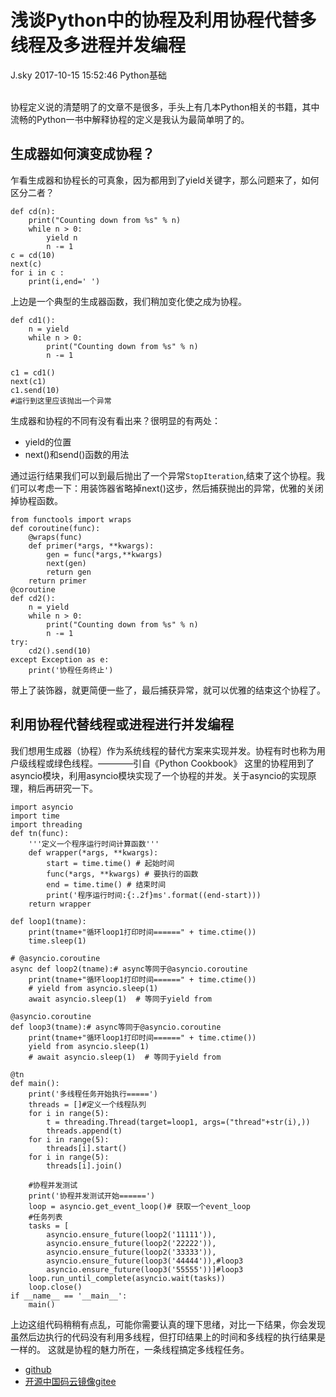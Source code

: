<div class="blog-article">
<h1 class="title">浅谈Python中的协程及利用协程代替多线程及多进程并发编程</h1>
<span class="author">J.sky</span>
<span class="time">2017-10-15 15:52:46</span>
<span class="tag">Python基础</span>
</div>
</br>

协程定义说的清楚明了的文章不是很多，手头上有几本Python相关的书籍，其中流畅的Python一书中解释协程的定义是我认为最简单明了的。

## 生成器如何演变成协程？

乍看生成器和协程长的可真象，因为都用到了yield关键字，那么问题来了，如何区分二者？

<pre><code>def cd(n):
    print("Counting down from %s" % n)
    while n > 0:
        yield n
        n -= 1
c = cd(10)
next(c)
for i in c :
    print(i,end=' ')
</code></pre>

上边是一个典型的生成器函数，我们稍加变化使之成为协程。

<pre><code>def cd1():
    n = yield
    while n > 0:
        print("Counting down from %s" % n)
        n -= 1

c1 = cd1()
next(c1)
c1.send(10)
#运行到这里应该抛出一个异常
</code></pre>

生成器和协程的不同有没有看出来？很明显的有两处：

+ yield的位置
+ next()和send()函数的用法

通过运行结果我们可以到最后抛出了一个异常`StopIteration`,结束了这个协程。我们可以考虑一下：用装饰器省略掉next()这步，然后捕获抛出的异常，优雅的关闭掉协程函数。

<pre><code>from functools import wraps
def coroutine(func):
    @wraps(func)
    def primer(*args, **kwargs):
        gen = func(*args,**kwargs)
        next(gen)
        return gen
    return primer
@coroutine
def cd2():
    n = yield
    while n > 0:
        print("Counting down from %s" % n)
        n -= 1
try:
    cd2().send(10)
except Exception as e:
    print('协程任务终止')
</code></pre>

带上了装饰器，就更简便一些了，最后捕获异常，就可以优雅的结束这个协程了。

## 利用协程代替线程或进程进行并发编程

我们想用生成器（协程）作为系统线程的替代方案来实现并发。协程有时也称为用户级线程或绿色线程。————引自《Python Cookbook》
这里的协程用到了asyncio模块，利用asyncio模块实现了一个协程的并发。关于asyncio的实现原理，稍后再研究一下。

<pre><code>import asyncio
import time
import threading
def tn(func):
    '''定义一个程序运行时间计算函数'''
    def wrapper(*args, **kwargs):
        start = time.time() # 起始时间
        func(*args, **kwargs) # 要执行的函数
        end = time.time() # 结束时间
        print('程序运行时间:{:.2f}ms'.format((end-start)))
    return wrapper

def loop1(tname):
    print(tname+"循环loop1打印时间======" + time.ctime())
    time.sleep(1)

# @asyncio.coroutine
async def loop2(tname):# async等同于@asyncio.coroutine
    print(tname+"循环loop1打印时间======" + time.ctime())
    # yield from asyncio.sleep(1)
    await asyncio.sleep(1)  # 等同于yield from

@asyncio.coroutine
def loop3(tname):# async等同于@asyncio.coroutine
    print(tname+"循环loop1打印时间======" + time.ctime())
    yield from asyncio.sleep(1)
    # await asyncio.sleep(1)  # 等同于yield from

@tn
def main():
    print('多线程任务开始执行=====')
    threads = []#定义一个线程队列
    for i in range(5):
        t = threading.Thread(target=loop1, args=("thread"+str(i),))
        threads.append(t)
    for i in range(5):
        threads[i].start()
    for i in range(5):
        threads[i].join()

    #协程并发测试
    print('协程并发测试开始======')
    loop = asyncio.get_event_loop()# 获取一个event_loop
    #任务列表
    tasks = [
        asyncio.ensure_future(loop2('11111')),
        asyncio.ensure_future(loop2('22222')),
        asyncio.ensure_future(loop2('33333')),
        asyncio.ensure_future(loop3('44444')),#loop3
        asyncio.ensure_future(loop3('55555'))]#loop3
    loop.run_until_complete(asyncio.wait(tasks))
    loop.close()
if __name__ == '__main__':
    main()
</code></pre>

上边这组代码稍稍有点乱，可能你需要认真的理下思绪，对比一下结果，你会发现虽然后边执行的代码没有利用多线程，但打印结果上的时间和多线程的执行结果是一样的。
这就是协程的魅力所在，一条线程搞定多线程任务。

+ [github](https://github.com/bosichong/17python.com/blob/master/deftest/yieldtest2.py)
+ [开源中国码云镜像gitee](https://gitee.com/J_Sky/17python.com/blob/master/deftest/yieldtest2.py)